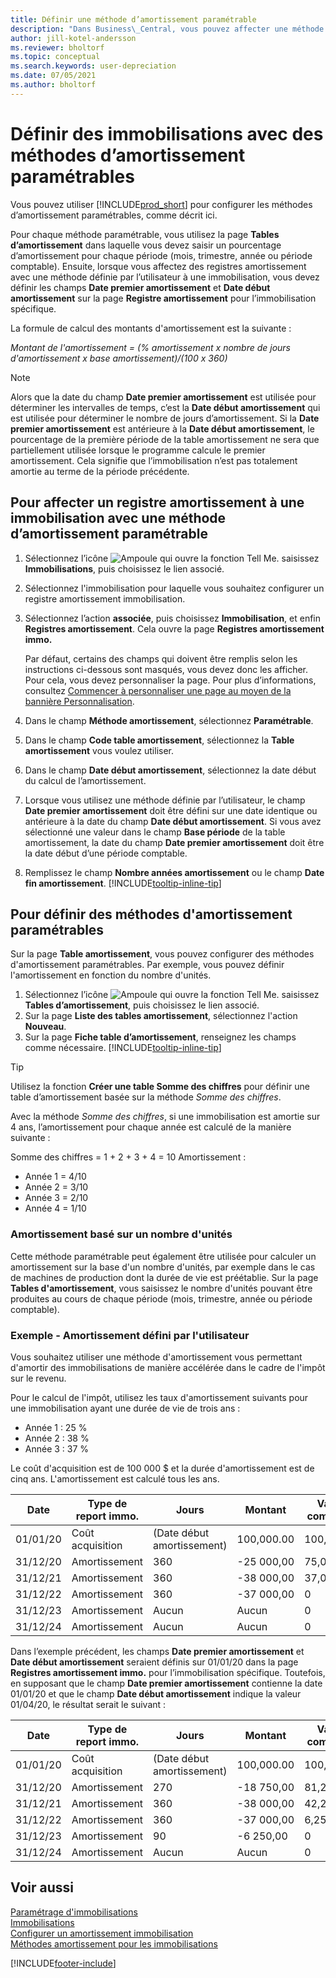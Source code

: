 ```yaml
---
title: Définir une méthode d’amortissement paramétrable
description: "Dans Business\_Central, vous pouvez affecter une méthode d’amortissement définie par l’utilisateur pour définir la méthode d’amortissement de votre immobilisation sur la page Fiche d’immobilisation."
author: jill-kotel-andersson
ms.reviewer: bholtorf
ms.topic: conceptual
ms.search.keywords: user-depreciation
ms.date: 07/05/2021
ms.author: bholtorf
---
```


# <a name="set-up-fixed-assets-with-user-defined-depreciation-methods"></a>Définir des immobilisations avec des méthodes d’amortissement paramétrables

Vous pouvez utiliser [!INCLUDE[prod_short](includes/prod_short.md)] pour configurer les méthodes d’amortissement paramétrables, comme décrit ici.

Pour chaque méthode paramétrable, vous utilisez la page **Tables d’amortissement** dans laquelle vous devez saisir un pourcentage d’amortissement pour chaque période (mois, trimestre, année ou période comptable). Ensuite, lorsque vous affectez des registres amortissement avec une méthode définie par l’utilisateur à une immobilisation, vous devez définir les champs **Date premier amortissement** et **Date début amortissement** sur la page **Registre amortissement** pour l’immobilisation spécifique.  

La formule de calcul des montants d'amortissement est la suivante :  

*Montant de l'amortissement = (% amortissement x nombre de jours d'amortissement x base amortissement)/(100 x 360)*


> [!NOTE]  
> Alors que la date du champ **Date premier amortissement** est utilisée pour déterminer les intervalles de temps, c’est la **Date début amortissement** qui est utilisée pour déterminer le nombre de jours d’amortissement. Si la **Date premier amortissement** est antérieure à la **Date début amortissement**, le pourcentage de la première période de la table amortissement ne sera que partiellement utilisée lorsque le programme calcule le premier amortissement. Cela signifie que l’immobilisation n’est pas totalement amortie au terme de la période précédente.

## <a name="to-assign-a-depreciation-book-to-a-fixed-asset-with-a-user-defined-depreciation-method"></a>Pour affecter un registre amortissement à une immobilisation avec une méthode d’amortissement paramétrable

1. Sélectionnez l’icône ![Ampoule qui ouvre la fonction Tell Me.](media/ui-search/search_small.png "Dites-moi ce que vous voulez faire") saisissez **Immobilisations**, puis choisissez le lien associé.
2. Sélectionnez l'immobilisation pour laquelle vous souhaitez configurer un registre amortissement immobilisation.
3. Sélectionnez l’action **associée**, puis choisissez **Immobilisation**, et enfin **Registres amortissement**. Cela ouvre la page **Registres amortissement immo.**

   Par défaut, certains des champs qui doivent être remplis selon les instructions ci-dessous sont masqués, vous devez donc les afficher. Pour cela, vous devez personnaliser la page. Pour plus d’informations, consultez [Commencer à personnaliser une page au moyen de la bannière Personnalisation](ui-personalization-user.md#start-personalizing-by-using-the-personalization-mode).
4. Dans le champ **Méthode amortissement**, sélectionnez **Paramétrable**.
5. Dans le champ **Code table amortissement**, sélectionnez la **Table amortissement** vous voulez utiliser.
6. Dans le champ **Date début amortissement**, sélectionnez la date début du calcul de l’amortissement.
7. Lorsque vous utilisez une méthode définie par l’utilisateur, le champ **Date premier amortissement** doit être défini sur une date identique ou antérieure à la date du champ **Date début amortissement**. Si vous avez sélectionné une valeur dans le champ **Base période** de la table amortissement, la date du champ **Date premier amortissement** doit être la date début d’une période comptable.
8. Remplissez le champ **Nombre années amortissement** ou le champ **Date fin amortissement**. [!INCLUDE[tooltip-inline-tip](includes/tooltip-inline-tip_md.md)] 

## <a name="to-set-up-user-defined-depreciation-methods"></a>Pour définir des méthodes d'amortissement paramétrables

Sur la page **Table amortissement**, vous pouvez configurer des méthodes d'amortissement paramétrables. Par exemple, vous pouvez définir l'amortissement en fonction du nombre d'unités.  

1. Sélectionnez l’icône ![Ampoule qui ouvre la fonction Tell Me.](media/ui-search/search_small.png "Dites-moi ce que vous voulez faire") saisissez **Tables d’amortissement**, puis choisissez le lien associé.  
2. Sur la page **Liste des tables amortissement**, sélectionnez l'action **Nouveau**.  
3. Sur la page **Fiche table d’amortissement**, renseignez les champs comme nécessaire. [!INCLUDE[tooltip-inline-tip](includes/tooltip-inline-tip_md.md)]  

> [!TIP]
> Utilisez la fonction **Créer une table Somme des chiffres** pour définir une table d’amortissement basée sur la méthode *Somme des chiffres*.

Avec la méthode *Somme des chiffres*, si une immobilisation est amortie sur 4 ans, l’amortissement pour chaque année est calculé de la manière suivante :

Somme des chiffres = 1 + 2 + 3 + 4 = 10 Amortissement :

* Année 1 = 4/10  
* Année 2 = 3/10  
* Année 3 = 2/10  
* Année 4 = 1/10  

### <a name="depreciation-based-on-number-of-units"></a>Amortissement basé sur un nombre d'unités

Cette méthode paramétrable peut également être utilisée pour calculer un amortissement sur la base d'un nombre d'unités, par exemple dans le cas de machines de production dont la durée de vie est préétablie. Sur la page **Tables d'amortissement**, vous saisissez le nombre d'unités pouvant être produites au cours de chaque période (mois, trimestre, année ou période comptable).  

### <a name="example---user-defined-depreciation"></a>Exemple - Amortissement défini par l'utilisateur

Vous souhaitez utiliser une méthode d'amortissement vous permettant d'amortir des immobilisations de manière accélérée dans le cadre de l'impôt sur le revenu.  

Pour le calcul de l'impôt, utilisez les taux d'amortissement suivants pour une immobilisation ayant une durée de vie de trois ans :  

* Année 1 : 25 %  
* Année 2 : 38 %  
* Année 3 : 37 %  

Le coût d'acquisition est de 100 000 $ et la durée d'amortissement est de cinq ans. L'amortissement est calculé tous les ans.  

| Date | Type de report immo. | Jours | Montant | Valeur comptable |
| --- | --- | --- | --- | --- |
| 01/01/20 |Coût acquisition |(Date début amortissement) |100,000.00 |100,000.00 |
| 31/12/20 |Amortissement |360 |-25 000,00 |75,000.00 |
| 31/12/21 |Amortissement |360 |-38 000,00 |37,000.00 |
| 31/12/22 |Amortissement |360 |-37 000,00 |0 |
| 31/12/23 |Amortissement |Aucun |Aucun |0 |
| 31/12/24 |Amortissement |Aucun |Aucun |0 |

Dans l’exemple précédent, les champs **Date premier amortissement** et **Date début amortissement** seraient définis sur 01/01/20 dans la page **Registres amortissement immo.** pour l’immobilisation spécifique. Toutefois, en supposant que le champ **Date premier amortissement** contienne la date 01/01/20 et que le champ **Date début amortissement** indique la valeur 01/04/20, le résultat serait le suivant :  

| Date | Type de report immo. | Jours | Montant | Valeur comptable |
| --- | --- | --- | --- | --- |
| 01/01/20 |Coût acquisition |(Date début amortissement) |100,000.00 |100,000.00 |
| 31/12/20 |Amortissement |270 |-18 750,00 |81,250.00 |
| 31/12/21 |Amortissement |360 |-38 000,00 |42,250.00 |
| 31/12/22 |Amortissement |360 |-37 000,00 |6,250.00 |
| 31/12/23 |Amortissement |90 |-6 250,00 |0 |
| 31/12/24 |Amortissement |Aucun |Aucun |0 |


## <a name="see-also"></a>Voir aussi
[Paramétrage d'immobilisations](fa-setup.md)  
[Immobilisations](fa-manage.md)  
[Configurer un amortissement immobilisation](fa-how-setup-depreciation.md)  
[Méthodes amortissement pour les immobilisations](fa-depreciation-methods.md)

[!INCLUDE[footer-include](includes/footer-banner.md)]
